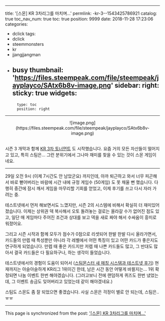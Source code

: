 
---
title: '[스몬] KR 3차리그를 마치며...'
permlink: -kr-3--1543425786921
catalog: true
toc_nav_num: true
toc: true
position: 9999
date: 2018-11-28 17:23:06
categories:
- dclick
tags:
- dclick
- steemmonsters
- kr
- jjangjjangman
- busy
thumbnail: 'https://files.steempeak.com/file/steempeak/jayplayco/SAtx6b8v-image.png'
sidebar:
    right:
        sticky: true
widgets:
    -
        type: toc
        position: right
---


<center>![image.png](https://files.steempeak.com/file/steempeak/jayplayco/SAtx6b8v-image.png)</center><br>

시즌 3 개막과 함께 [KR 3차 토너먼트](https://steemit.com/kr/@jayplayco/-kr-3rd-11-26-kst-09-1543017420519) 도 시작했습니다. 요즘 거의 모든 자산들이 떨어지고 있고, 특히 스팀은... 그런 분위기에서 그나마 재미를 찾을 수 있는 것이 스몬 게임이네요. 

---

29일 오전 9시 (이제 7시간도 안 남았군요) 까지인데, 아까 퇴근하고 와서 너무 피곤해서 바로 뻗어버리는 바람에 시간 내에 규정 게임수 (50게임) 도 못 채울 뻔 했습니다. 다행히 중간에 잠시 깨서 게임을 마무리할 기회를 얻었고, 이제 후기를 쓰고 다시 자러 가려는 중. 

테스트넷에서 먼저 해보면서도 느꼈지만, 시즌 2의 시스템에 비해서 확실히 더 재미있어졌습니다. 이제는 상위권 덱 복사해서 오토 돌려놓는 걸로는 올라갈 수가 없어진 점도 있고, 일단 매 게임마다 주어진 조건과 상대를 보고 덱을 새로 짜야 해서 수싸움이 흥미로워졌어요. 

그리고 시즌 시작과 함께 모두가 점수가 0점으로 리셋되어 한발 한발 다시 올라가면서, 카드들의 만렙 때 특성뿐만 아니라 각 레벨에서 어떤 특징이 있고 어떤 카드가 좋은지도 연구하게 되었습니다. 만렙 때 좋은 카드지만 저렙 때 나쁜 카드들도 많고, 그 반대도 많아서 결국 카드들은 다 필요하구나, 하는 생각이 들었습니다.

테스트넷에서의 경험이 도움이 되어서 ([스팀몬스터 새 매칭 시스템과 테스트넷 후기](https://steemit.com/dclick/@glory7/--1542941928673)) 현재까지는 아슬아슬하게 KR리그 1위이긴 한데, 남은 시간 동안 어떻게 바뀔지는... 1위 확정되면 나눔 이벤트 한번 해야겠습니다. (그러고보니 전에 랜덤하게 퀴즈도 한번 냈었는데, 그 이벤트 송금도 잊어버리고 있었는데 같이 해야겠네요.)

스팀도 스몬도 좀 잘 되었으면 좋겠습니다. 사실 스몬은 걱정이 별로 안 되는데, 스팀은.. ㅠㅠ

- - -

This page is synchronized from the post: ['[스몬] KR 3차리그를 마치며...'](https://steemit.com/@glory7/-kr-3--1543425786921)
